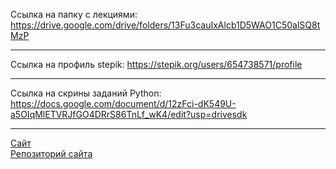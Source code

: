Ссылка на папку с лекциями:
https://drive.google.com/drive/folders/13Fu3cauIxAlcb1D5WAO1C50alSQ8tMzP
____
Ссылка на профиль stepik:
https://stepik.org/users/654738571/profile
____
Ссылка на скрины заданий Python:
https://docs.google.com/document/d/12zFci-dK549U-a5OIqMlETVRJfGO4DRrS86TnLf_wK4/edit?usp=drivesdk
____
[Сайт](https://marina-tri.github.io/marina-trifonova-ib-site/main.html)<br>
[Репозиторий сайта](https://github.com/Marina-Tri//marina-trifonova-ib-site)
